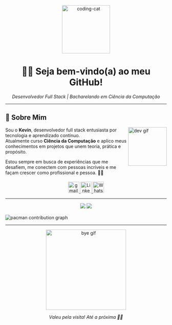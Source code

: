 <div align="center">
  <img src="https://media0.giphy.com/media/v1.Y2lkPTc5MGI3NjExNWRkMDc5dzZuN3U5NjhtOXFlamFjZzUzNHNpNDJ1eHFrNDR3YjZlNSZlcD12MV9pbnRlcm5hbF9naWZfYnlfaWQmY3Q9Zw/ASd0Ukj0y3qMM/giphy.gif" width="150" alt="coding-cat" />
</div>

<h1 align="center">🧑‍💻 Seja bem-vindo(a) ao meu GitHub!</h1> 
<p align="center"><i>Desenvolvedor Full Stack | Bacharelando em Ciência da Computação</i></p>

---

## 🌟 Sobre Mim

<img align="right" alt="dev gif" src="https://media1.giphy.com/media/v1.Y2lkPTc5MGI3NjExaTRvbGt0aGxjcXp6MTF2OG0zdGgwYmJ6bHExbGs0azJ0ejZkNnh0ZCZlcD12MV9pbnRlcm5hbF9naWZfYnlfaWQmY3Q9Zw/bGgsc5mWoryfgKBx1u/giphy.gif" width="120" />

Sou o **Kevin**, desenvolvedor full stack entusiasta por tecnologia e aprendizado contínuo.  
Atualmente curso **Ciência da Computação** e aplico meus conhecimentos em projetos que unem teoria, prática e propósito.

Estou sempre em busca de experiências que me desafiem, me conectem com pessoas incríveis e me façam crescer como profissional e pessoa. 🤝✨

<div align="center" style="margin-top: 20px;">

  <a href="mailto:kevinlopesdemorais@gmail.com">
    <img src="https://img.shields.io/static/v1?message=Gmail&logo=gmail&label=&color=FF6584&logoColor=white&labelColor=&style=for-the-badge" height="35" alt="gmail logo" />
  </a> 
  <a href="https://www.linkedin.com/in/kevin-lopes-151797221/">
    <img src="https://img.shields.io/static/v1?message=LinkedIn&logo=linkedin&label=&color=0077B5&logoColor=white&labelColor=&style=for-the-badge" height="35" alt="LinkedIn logo" />
  </a>
  <a href="https://wa.me/5514997922151">
    <img src="https://img.shields.io/static/v1?message=WhatsApp&logo=whatsapp&label=&color=25D366&logoColor=white&labelColor=&style=for-the-badge" height="35" alt="WhatsApp logo" />
  </a>

</div>

---

<div align="center">
  <img src="https://github-readme-stats.vercel.app/api/top-langs/?username=KevinLopes23&layout=compact&langs_count=20&theme=tokyonight" />
  <img src="https://github-readme-streak-stats.herokuapp.com/?user=KevinLopes23&theme=tokyonight" />
</div>

<br>

<picture>
  <source media="(prefers-color-scheme: dark)" srcset="https://raw.githubusercontent.com/Francine02/Francine02/output/pacman-contribution-graph-dark.svg">
  <source media="(prefers-color-scheme: light)" srcset="https://raw.githubusercontent.com/Francine02/Francine02/output/pacman-contribution-graph.svg">
  <img alt="pacman contribution graph" src="https://raw.githubusercontent.com/Francine02/Francine02/output/pacman-contribution-graph.svg">
</picture>

---

<div align="center">
  <img src="https://tenor.com/pt-BR/view/radio-polskie-disco-polo-rock-gif-23949892" width="250" alt="bye gif" />
</div>

<p align="center"><i>Valeu pela visita! Até a próxima 👋🚀</i></p>
